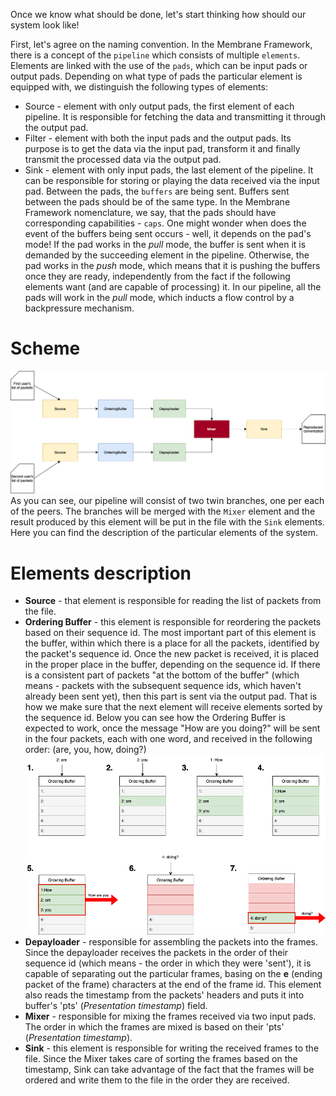 Once we know what should be done, let's start thinking how should our system look like!

First, let's agree on the naming convention. In the Membrane Framework, there is a concept of the `pipeline` which consists of multiple `elements`. Elements are linked with the use of the `pads`, which can be input pads or output pads.
Depending on what type of pads the particular element is equipped with, we distinguish the following types of elements:
+ Source - element with only output pads, the first element of each pipeline. It is responsible for fetching the data and transmitting it through the output pad.
+ Filter - element with both the input pads and the output pads. Its purpose is to get the data via the input pad, transform it and finally transmit the processed data via the output pad.
+ Sink - element with only input pads, the last element of the pipeline. It can be responsible for storing or playing the data received via the input pad. 
Between the pads, the `buffers` are being sent. 
Buffers sent between the pads should be of the same type. In the Membrane Framework nomenclature, we say, that the pads should have corresponding capabilities - `caps`.
One might wonder when does the event of the buffers being sent occurs - well, it depends on the pad's mode!
If the pad works in the *pull* mode, the buffer is sent when it is demanded by the succeeding element in the pipeline.
Otherwise, the pad works in the *push* mode, which means that it is pushing the buffers once they are ready, independently from the fact if the following elements want (and are capable of processing) it.
In our pipeline, all the pads will work in the *pull* mode, which inducts a flow control by a backpressure mechanism.
# Scheme
![Pipeline scheme](assets/images/basic_pipeline.png) <br>
As you can see, our pipeline will consist of two twin branches, one per each of the peers. The branches will be merged with the `Mixer` element and the result produced by this element will be put in the file with the `Sink` elements. 
Here you can find the description of the particular elements of the system.
# Elements description
+ **Source** - that element is responsible for reading the list of packets from the file. 
+ **Ordering Buffer** - this element is responsible for reordering the packets based on their sequence id. The most important part of this element is the buffer, within which there is a place for all the packets, identified by the packet's sequence id. Once the new packet is received, it is placed in the proper place in the buffer, depending on the sequence id. If there is a consistent part of packets "at the bottom of the buffer" (which means - packets with the subsequent sequence ids, which haven't already been sent yet), then this part is sent via the output pad. That is how we make sure that the next element will receive elements sorted by the sequence id. 
Below you can see how the Ordering Buffer is expected to work, once the message "How are you doing?" will be sent in the four packets, each with one word, and received in the following order: (are, you, how, doing?) <br>
![Ordering Buffer](assets/images/ordering_buffer.drawio.png) <br>
+ **Depayloader** - responsible for assembling the packets into the frames. Since the depayloader receives the packets in the order of their sequence id (which means - the order in which they were 'sent'), it is capable of separating out the particular frames, basing on the **e** (ending packet of the frame) characters at the end of the frame id. This element also reads the timestamp from the packets' headers and puts it into buffer's 'pts' (*Presentation timestamp*) field.
+ **Mixer** - responsible for mixing the frames received via two input pads. The order in which the frames are mixed is based on their 'pts' (*Presentation timestamp*).
+ **Sink** - this element is responsible for writing the received frames to the file. Since the Mixer takes care of sorting the frames based on the timestamp, Sink can take advantage of the fact that the frames will be ordered and write them to the file in the order they are received.